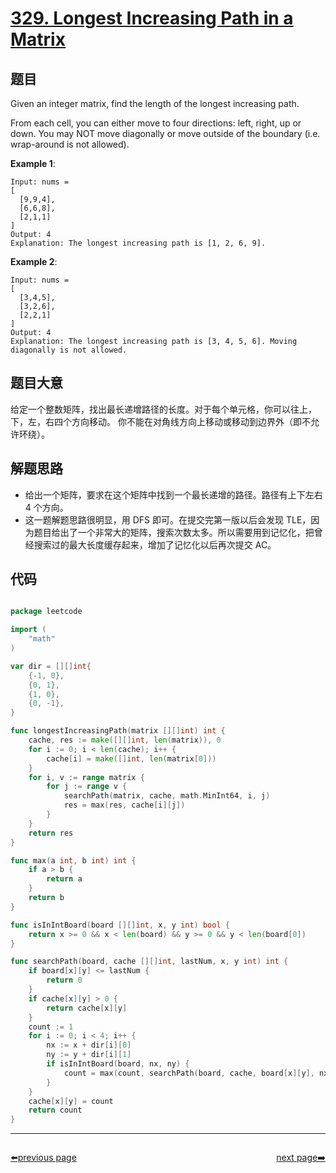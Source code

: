 # [329. Longest Increasing Path in a Matrix](https://leetcode.com/problems/longest-increasing-path-in-a-matrix/)


## 题目

Given an integer matrix, find the length of the longest increasing path.

From each cell, you can either move to four directions: left, right, up or down. You may NOT move diagonally or move outside of the boundary (i.e. wrap-around is not allowed).

**Example 1**:

    Input: nums = 
    [
      [9,9,4],
      [6,6,8],
      [2,1,1]
    ] 
    Output: 4 
    Explanation: The longest increasing path is [1, 2, 6, 9].

**Example 2**:

    Input: nums = 
    [
      [3,4,5],
      [3,2,6],
      [2,2,1]
    ] 
    Output: 4 
    Explanation: The longest increasing path is [3, 4, 5, 6]. Moving diagonally is not allowed.


## 题目大意

给定一个整数矩阵，找出最长递增路径的长度。对于每个单元格，你可以往上，下，左，右四个方向移动。 你不能在对角线方向上移动或移动到边界外（即不允许环绕）。


## 解题思路


- 给出一个矩阵，要求在这个矩阵中找到一个最长递增的路径。路径有上下左右 4 个方向。
- 这一题解题思路很明显，用 DFS 即可。在提交完第一版以后会发现 TLE，因为题目给出了一个非常大的矩阵，搜索次数太多。所以需要用到记忆化，把曾经搜索过的最大长度缓存起来，增加了记忆化以后再次提交 AC。


## 代码

```go

package leetcode

import (
	"math"
)

var dir = [][]int{
	{-1, 0},
	{0, 1},
	{1, 0},
	{0, -1},
}

func longestIncreasingPath(matrix [][]int) int {
	cache, res := make([][]int, len(matrix)), 0
	for i := 0; i < len(cache); i++ {
		cache[i] = make([]int, len(matrix[0]))
	}
	for i, v := range matrix {
		for j := range v {
			searchPath(matrix, cache, math.MinInt64, i, j)
			res = max(res, cache[i][j])
		}
	}
	return res
}

func max(a int, b int) int {
	if a > b {
		return a
	}
	return b
}

func isInIntBoard(board [][]int, x, y int) bool {
	return x >= 0 && x < len(board) && y >= 0 && y < len(board[0])
}

func searchPath(board, cache [][]int, lastNum, x, y int) int {
	if board[x][y] <= lastNum {
		return 0
	}
	if cache[x][y] > 0 {
		return cache[x][y]
	}
	count := 1
	for i := 0; i < 4; i++ {
		nx := x + dir[i][0]
		ny := y + dir[i][1]
		if isInIntBoard(board, nx, ny) {
			count = max(count, searchPath(board, cache, board[x][y], nx, ny)+1)
		}
	}
	cache[x][y] = count
	return count
}

```



----------------------------------------------
<div style="display: flex;justify-content: space-between;align-items: center;">
<p><a href="https://books.halfrost.com/leetcode/ChapterFour/0300~0399/0328.Odd-Even-Linked-List/">⬅️previous page</a></p>
<p><a href="https://books.halfrost.com/leetcode/ChapterFour/0300~0399/0331.Verify-Preorder-Serialization-of-a-Binary-Tree/">next page➡️</a></p>
</div>
